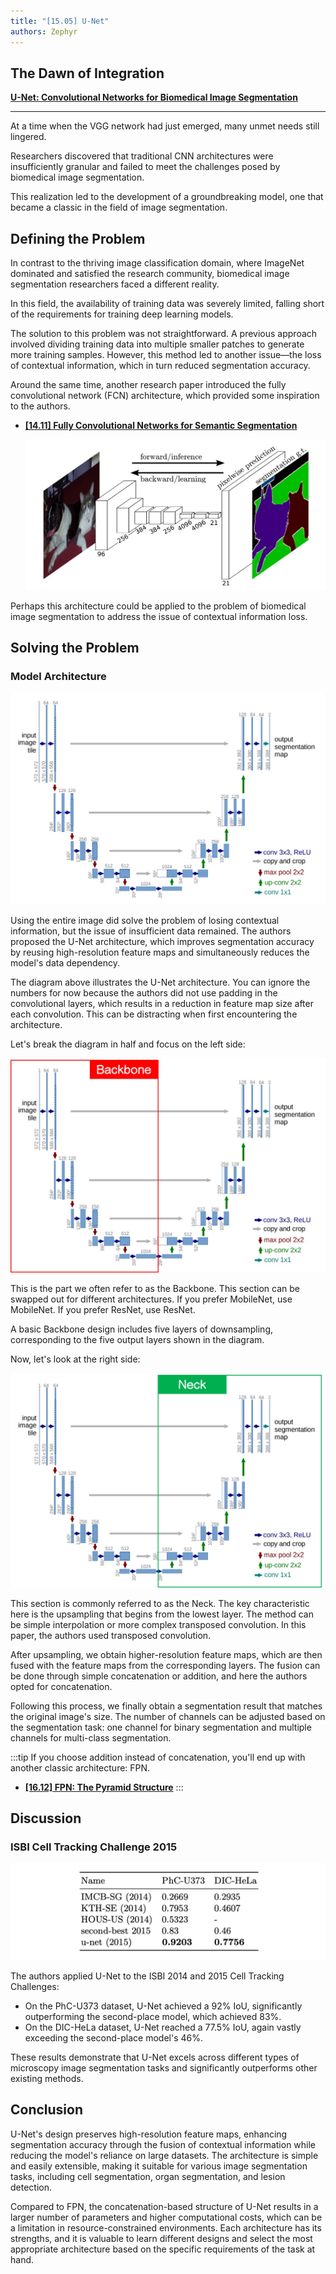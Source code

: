 ```yaml
---
title: "[15.05] U-Net"
authors: Zephyr
---
```


## The Dawn of Integration

[**U-Net: Convolutional Networks for Biomedical Image Segmentation**](https://arxiv.org/abs/1505.04597)

---

At a time when the VGG network had just emerged, many unmet needs still lingered.

Researchers discovered that traditional CNN architectures were insufficiently granular and failed to meet the challenges posed by biomedical image segmentation.

This realization led to the development of a groundbreaking model, one that became a classic in the field of image segmentation.

## Defining the Problem

In contrast to the thriving image classification domain, where ImageNet dominated and satisfied the research community, biomedical image segmentation researchers faced a different reality.

In this field, the availability of training data was severely limited, falling short of the requirements for training deep learning models.

The solution to this problem was not straightforward. A previous approach involved dividing training data into multiple smaller patches to generate more training samples. However, this method led to another issue—the loss of contextual information, which in turn reduced segmentation accuracy.

Around the same time, another research paper introduced the fully convolutional network (FCN) architecture, which provided some inspiration to the authors.

- [**[14.11] Fully Convolutional Networks for Semantic Segmentation**](https://arxiv.org/abs/1411.4038)

  ![fcn arch](./img/img3.jpg)

Perhaps this architecture could be applied to the problem of biomedical image segmentation to address the issue of contextual information loss.

## Solving the Problem

### Model Architecture

![U-Net arch](./img/img1.jpg)

Using the entire image did solve the problem of losing contextual information, but the issue of insufficient data remained. The authors proposed the U-Net architecture, which improves segmentation accuracy by reusing high-resolution feature maps and simultaneously reduces the model's data dependency.

The diagram above illustrates the U-Net architecture. You can ignore the numbers for now because the authors did not use padding in the convolutional layers, which results in a reduction in feature map size after each convolution. This can be distracting when first encountering the architecture.

Let's break the diagram in half and focus on the left side:

![U-Net arch left](./img/img4.jpg)

This is the part we often refer to as the Backbone. This section can be swapped out for different architectures. If you prefer MobileNet, use MobileNet. If you prefer ResNet, use ResNet.

A basic Backbone design includes five layers of downsampling, corresponding to the five output layers shown in the diagram.

Now, let's look at the right side:

![U-Net arch right](./img/img5.jpg)

This section is commonly referred to as the Neck. The key characteristic here is the upsampling that begins from the lowest layer. The method can be simple interpolation or more complex transposed convolution. In this paper, the authors used transposed convolution.

After upsampling, we obtain higher-resolution feature maps, which are then fused with the feature maps from the corresponding layers. The fusion can be done through simple concatenation or addition, and here the authors opted for concatenation.

Following this process, we finally obtain a segmentation result that matches the original image's size. The number of channels can be adjusted based on the segmentation task: one channel for binary segmentation and multiple channels for multi-class segmentation.

:::tip
If you choose addition instead of concatenation, you'll end up with another classic architecture: FPN.

- [**[16.12] FPN: The Pyramid Structure**](../1612-fpn/index.md)
  :::

## Discussion

### ISBI Cell Tracking Challenge 2015

![isbi](./img/img2.jpg)

The authors applied U-Net to the ISBI 2014 and 2015 Cell Tracking Challenges:

- On the PhC-U373 dataset, U-Net achieved a 92% IoU, significantly outperforming the second-place model, which achieved 83%.
- On the DIC-HeLa dataset, U-Net reached a 77.5% IoU, again vastly exceeding the second-place model's 46%.

These results demonstrate that U-Net excels across different types of microscopy image segmentation tasks and significantly outperforms other existing methods.

## Conclusion

U-Net's design preserves high-resolution feature maps, enhancing segmentation accuracy through the fusion of contextual information while reducing the model's reliance on large datasets. The architecture is simple and easily extensible, making it suitable for various image segmentation tasks, including cell segmentation, organ segmentation, and lesion detection.

Compared to FPN, the concatenation-based structure of U-Net results in a larger number of parameters and higher computational costs, which can be a limitation in resource-constrained environments. Each architecture has its strengths, and it is valuable to learn different designs and select the most appropriate architecture based on the specific requirements of the task at hand.
